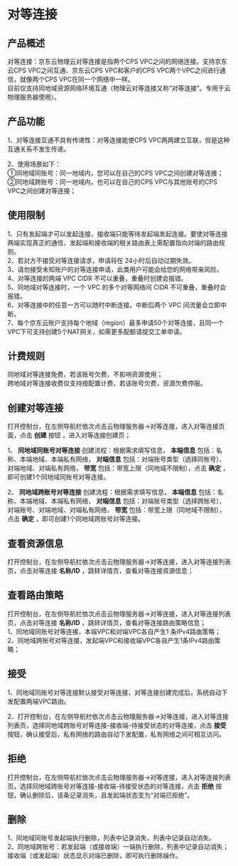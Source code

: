 # 对等连接

## 产品概述

对等连接：京东云物理云对等连接是指两个CPS VPC之间的网络连接。支持京东云CPS VPC之间互通、京东云CPS VPC和客户的CPS VPC两个VPC之间进行通信，就像两个CPS VPC在同一个网络中一样。<br/>
目前仅支持同地域资源网络环境互通（物理云对等连接又称“对等连接”。专用于云物理服务器使用）。

## 产品功能

1、对等连接互通不具有传递性：对等连接能使CPS VPC两两建立互联，但是这种互通关系不发生传递。<br/>

2、使用场景如下：<br/>
   ①同地域同账号：同一地域内，您可以在自己的CPS VPC之间创建对等连接；<br/>
   ②同地域跨账号：同一地域内，也可以在自己的CPS VPC与其他账号的CPS VPC之间创建对等连接；<br/>

## 使用限制

1、只有发起端才可以发起连接，接收端只能等待发起端发起连接。要使对等连接两端实现真正的通信，发起端和接收端的相关路由表上需配置指向对端的路由规则。<br/>
2、若对方不接受对等连接请求，申请将在 24小时后自动过期失效。<br/>
3、请勿接受未知账户的对等连接申请，此类用户可能会给您的网络带来风险。<br/>
4、对等连接的两端 VPC CIDR 不可以重叠，重叠时创建会报错。<br/>
5、同地域对等连接时，一个 VPC 的多个对等网络间 CIDR 不可重叠，重叠时会报错。<br/>
6、对等连接中的任意一方可以随时中断连接。中断后两个 VPC 间流量会立即中断。<br/>
7、每个京东云账户支持每个地域（region）最多申请50个对等连接，且同一个VPC下可支持创建5个NAT网关，如需更多配额请提交工单申请。<br/>

## 计费规则

同地域对等连接免费，若该账号欠费，不影响资源使用；<br/>
跨地域对等连接收费仅支持按配置计费，若该账号欠费，资源欠费停服。<br/>

## 创建对等连接

打开控制台，在左侧导航栏依次点击云物理服务器->对等连接，进入对等连接页面，点击 **创建** 按钮 ，进入对等连接创建页；<br/>

1、 **同地域同账号对等连接** 创建流程：根据需求填写信息， **本端信息** 包括：名称、本端地域、本端私有网络， **对端信息** 包括：对端账号类型（选择同账号）、对端地域、对端私有网络， **带宽** 包括：带宽上限（同地域不限制），点击 **确定** ，即可创建1个同地域同账号对等连接。<br/>

2、 **同地域跨账号对等连接** 创建流程：根据需求填写信息， **本端信息** 包括：名称、本端地域、本端私有网络， **对端信息** 包括：对端账号类型（选择跨账号）、对端账号、对端地域、对端私有网络， **带宽** 包括：带宽上限（同地域不限制），点击 **确定** ，即可创建1个同地域跨账号对等连接。<br/>

## 查看资源信息

打开控制台，在左侧导航栏依次点击云物理服务器->对等连接，进入对等连接列表页，点击对等连接 **名称/ID** ，跳转详情页，查看对等连接资源信息；<br/>

## 查看路由策略

打开控制台，在左侧导航栏依次点击云物理服务器->对等连接，进入对等连接列表页，点击对等连接 **名称/ID** ，跳转详情页，查看对等连接路由策略信息；<br/>
1、同地域同账号对等连接，本端VPC和对端VPC各自产生1 条IPv4路由策略；<br/>
2、同地域跨账号对等连接，发起端VPC和接收端VPC各自产生1条IPv4路由策略；<br/>

## 接受

1、同地域同账号对等连接默认接受对等连接，对等连接创建完成后，系统自动下发配置两端VPC路由。<br/>

2、打开控制台，在左侧导航栏依次点击云物理服务器->对等连接，进入对等连接列表页，选择同地域跨账号对等连接-接收端-待接受状态的对等连接，点击 **接受** 按钮，确认接受后，私有网络的路由自动下发配置，私有网络之间可相互访问。<br/>

## 拒绝

打开控制台，在左侧导航栏依次点击云物理服务器->对等连接，进入对等连接列表页，选择同地域跨账号对等连接-接收端-待接受状态的对等连接，点击 **拒绝** 按钮，确认删除后，该条记录消失，且发起端状态变为“对端已拒绝”。<br/>

## 删除

1、同地域同账号发起端执行删除，列表中记录消失，列表中记录自动消失。<br/>
2、同地域跨账号：若发起端（或接收端）一端执行删除，列表中记录自动消失；接收端（或发起端）状态显示对端已删除，即可执行删除操作。
